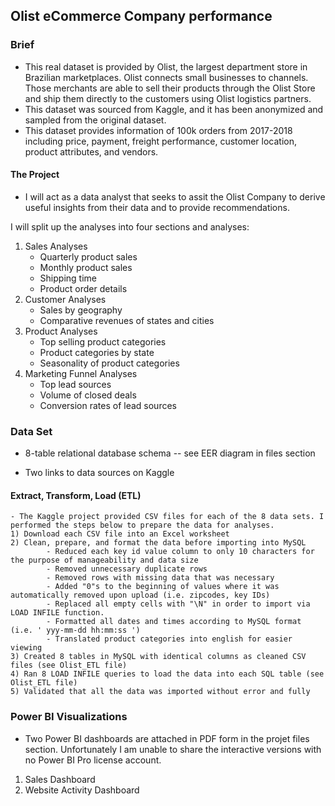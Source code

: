 <H2>Olist eCommerce Company performance</H2>

<H3> Brief </H3>

- This real dataset is provided by Olist, the largest department store in Brazilian marketplaces. Olist connects small businesses to channels.
Those merchants are able to sell their products through the Olist Store and ship them directly to the customers using Olist logistics partners.
- This dataset was sourced from Kaggle, and it has been anonymized and sampled from the original dataset.
- This dataset provides information of 100k orders from 2017-2018 including price, payment, freight performance, customer location, product attributes, and vendors.

<H4> The Project </H4>

- I will act as a data analyst that seeks to assit the Olist Company to derive useful insights from their data and to provide recommendations.

I will split up the analyses into four sections and analyses:

1)  Sales Analyses
    - Quarterly product sales
    - Monthly product sales
    - Shipping time
    - Product order details
2)  Customer Analyses
    - Sales by geography
    - Comparative revenues of states and cities
3)  Product Analyses
     - Top selling product categories
     - Product categories by state
     - Seasonality of product categories
4)  Marketing Funnel Analyses
     - Top lead sources
     - Volume of closed deals
     - Conversion rates of lead sources

<H3> Data Set </H3>

-   8-table relational database schema -- see EER diagram in files section

-   Two links to data sources on Kaggle

<H4> Extract, Transform, Load (ETL) </H4>

    - The Kaggle project provided CSV files for each of the 8 data sets. I performed the steps below to prepare the data for analyses.
    1) Download each CSV file into an Excel worksheet
    2) Clean, prepare, and format the data before importing into MySQL
            - Reduced each key id value column to only 10 characters for the purpose of manageability and data size
            - Removed unnecessary duplicate rows
            - Removed rows with missing data that was necessary
            - Added "0"s to the beginning of values where it was automatically removed upon upload (i.e. zipcodes, key IDs)
            - Replaced all empty cells with "\N" in order to import via LOAD INFILE function.
            - Formatted all dates and times according to MySQL format (i.e. ' yyy-mm-dd hh:mm:ss ')
            - Translated product categories into english for easier viewing
    3) Created 8 tables in MySQL with identical columns as cleaned CSV files (see Olist_ETL file)
    4) Ran 8 LOAD INFILE queries to load the data into each SQL table (see Olist_ETL file)
    5) Validated that all the data was imported without error and fully


<H3> Power BI Visualizations </H3>

- Two Power BI dashboards are attached in PDF form in the projet files section. Unfortunately I am unable to share the interactive versions with no Power BI Pro license account.
1. Sales Dashboard
2. Website Activity Dashboard
